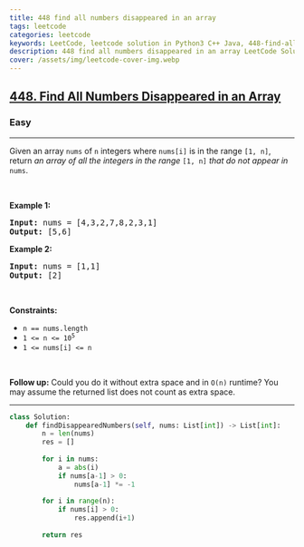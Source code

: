 ```yaml
---
title: 448 find all numbers disappeared in an array
tags: leetcode
categories: leetcode
keywords: LeetCode, leetcode solution in Python3 C++ Java, 448-find-all-numbers-disappeared-in-an-array solution
description: 448 find all numbers disappeared in an array LeetCode Solution Explained
cover: /assets/img/leetcode-cover-img.webp
---
```



<h2><a href="https://leetcode.com/problems/find-all-numbers-disappeared-in-an-array/">448. Find All Numbers Disappeared in an Array</a></h2><h3>Easy</h3><hr><div><p>Given an array <code>nums</code> of <code>n</code> integers where <code>nums[i]</code> is in the range <code>[1, n]</code>, return <em>an array of all the integers in the range</em> <code>[1, n]</code> <em>that do not appear in</em> <code>nums</code>.</p>

<p>&nbsp;</p>
<p><strong>Example 1:</strong></p>
<pre><strong>Input:</strong> nums = [4,3,2,7,8,2,3,1]
<strong>Output:</strong> [5,6]
</pre><p><strong>Example 2:</strong></p>
<pre><strong>Input:</strong> nums = [1,1]
<strong>Output:</strong> [2]
</pre>
<p>&nbsp;</p>
<p><strong>Constraints:</strong></p>

<ul>
	<li><code>n == nums.length</code></li>
	<li><code>1 &lt;= n &lt;= 10<sup>5</sup></code></li>
	<li><code>1 &lt;= nums[i] &lt;= n</code></li>
</ul>

<p>&nbsp;</p>
<p><strong>Follow up:</strong> Could you do it without extra space and in <code>O(n)</code> runtime? You may assume the returned list does not count as extra space.</p>
</div>

---




```python
class Solution:
    def findDisappearedNumbers(self, nums: List[int]) -> List[int]:
        n = len(nums)
        res = []
        
        for i in nums:
            a = abs(i)
            if nums[a-1] > 0: 
                nums[a-1] *= -1
        
        for i in range(n):
            if nums[i] > 0:
                res.append(i+1)
        
        return res
```
